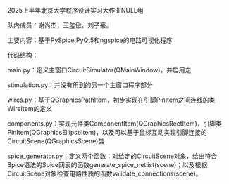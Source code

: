 2025上半年北京大学程序设计实习大作业NULL组

队内成员：谢尚杰，王玺傲，刘子豪。

主要内容：基于PySpice,PyQt5和ngspice的电路可视化程序

代码结构：

main.py：定义主窗口CircuitSimulator(QMainWindow)，并启用之

stimulation.py：并没有用到的另一个主窗口程序部分

wires.py：基于QGraphicsPathItem，初步实现在引脚PinItem之间连线的类WireItem的定义

components.py：实现元件类ComponentItem(QGraphicsRectItem)，引脚类PinItem(QGraphicsEllipseItem)，以及可以基于鼠标互动实现引脚连接的CircuitScene(QGraphicsScene)类

spice_generator.py：定义两个函数：对给定的CircuitScene对象，给出符合Spice语法的Spice网表的函数generate_spice_netlist(scene)；以及根据CircuitScene对象检查电路性质的函数validate_connections(scene)。

